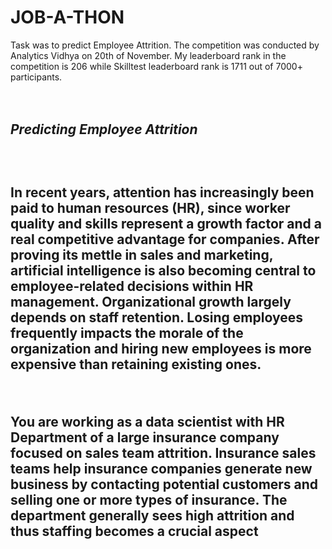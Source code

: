 # JOB-A-THON
Task was to predict Employee Attrition. The competition was conducted by Analytics Vidhya on 20th of November. My leaderboard rank in the competition is  206 while  Skilltest leaderboard rank is 1711 out of 7000+ participants.<br><br><br>
<h2><I>Predicting Employee Attrition</I><h2><br>
<p>In recent years, attention has increasingly been paid to human resources (HR), since worker quality and skills represent a growth factor and a real competitive advantage for companies. After proving its mettle in sales and marketing, artificial intelligence is also becoming central to employee-related decisions within HR management. Organizational growth largely depends on staff retention. Losing employees frequently impacts the morale of the organization and hiring new employees is more expensive than retaining existing ones.</p><br>
<p>You are working as a data scientist with HR Department of a large insurance company focused on sales team attrition. Insurance sales teams help insurance companies generate new business by contacting potential customers and selling one or more types of insurance. The department generally sees high attrition and thus staffing becomes a crucial aspect</p><br>
